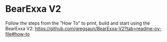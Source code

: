 # BearExxa V2

Follow the steps from the "How To" to print, build and start using the BearExxa V2:
https://github.com/gregsaun/BearExxa-V2?tab=readme-ov-file#how-to